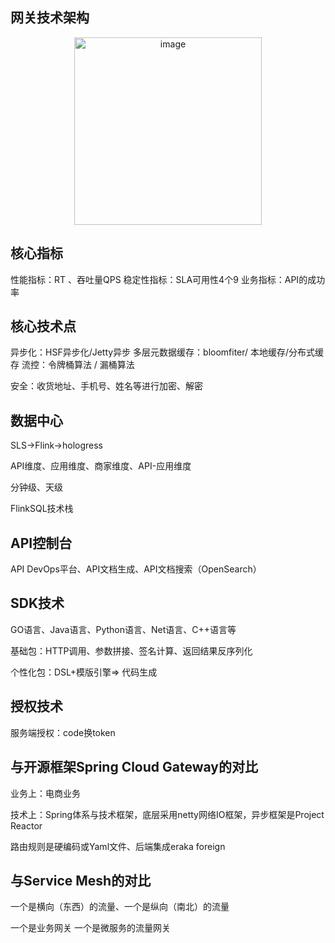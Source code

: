 ## 网关技术架构

 <div style="text-align: center;">  
    <img src="https://github.com/user-attachments/assets/452505a2-6ade-414a-adff-d837e9ec2db9" alt="image" style="width: 300px; height: auto;" />  
</div>
  

## 核心指标

性能指标：RT 、吞吐量QPS
稳定性指标：SLA可用性4个9
业务指标：API的成功率

## 核心技术点

异步化：HSF异步化/Jetty异步
多层元数据缓存：bloomfiter/ 本地缓存/分布式缓存
流控：令牌桶算法 / 漏桶算法

安全：收货地址、手机号、姓名等进行加密、解密

## 数据中心

SLS->Flink->hologress   

API维度、应用维度、商家维度、API-应用维度

分钟级、天级

FlinkSQL技术栈



## API控制台

API DevOps平台、API文档生成、API文档搜索（OpenSearch）

## SDK技术

GO语言、Java语言、Python语言、Net语言、C++语言等

基础包：HTTP调用、参数拼接、签名计算、返回结果反序列化

个性化包：DSL+模版引擎=> 代码生成

## 授权技术

服务端授权：code换token



## 与开源框架Spring Cloud Gateway的对比

业务上：电商业务

技术上：Spring体系与技术框架，底层采用netty网络IO框架，异步框架是Project Reactor

路由规则是硬编码或Yaml文件、后端集成eraka foreign

## 与Service Mesh的对比

一个是横向（东西）的流量、一个是纵向（南北）的流量

一个是业务网关 一个是微服务的流量网关
